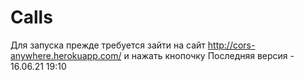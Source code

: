 # Calls
Для запуска прежде требуется зайти на сайт http://cors-anywhere.herokuapp.com/ и нажать кнопочку
Последняя версия - 16.06.21 19:10
